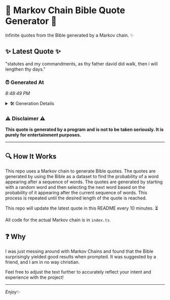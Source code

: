 # 📖 Markov Chain Bible Quote Generator 📖

Infinite quotes from the Bible generated by a Markov chain. ✨

## ✨ Latest Quote ✨
"statutes and my commandments, as thy father david did walk, then i will lengthen thy days."

### ⏰ Generated At
*8:48:49 PM*

<details>
    <summary>🛠️ Generation Details</summary>
    <p>
        <strong>🌱 Seed:</strong> statutes<br>
        <strong>🔄 Iterations:</strong> 15<br>
        <strong>📜 Context History:</strong><br>[ statutes ]: and<br>[ statutes, and ]: my<br>[ statutes, and, my ]: commandments,<br>[ statutes, and, my, commandments, ]: as<br>[ statutes, and, my, commandments,, as ]: thy<br>[ statutes, and, my, commandments,, as, thy ]: father<br>[ and, my, commandments,, as, thy, father ]: david<br>[ my, commandments,, as, thy, father, david ]: did<br>[ commandments,, as, thy, father, david, did ]: walk,<br>[ as, thy, father, david, did, walk, ]: then<br>[ thy, father, david, did, walk,, then ]: i<br>[ father, david, did, walk,, then, i ]: will<br>[ david, did, walk,, then, i, will ]: lengthen<br>[ did, walk,, then, i, will, lengthen ]: thy<br>[ walk,, then, i, will, lengthen, thy ]: days.<br>
    </p>
</details>

### ⚠️ Disclaimer ⚠️
**This quote is generated by a program and is not to be taken seriously. It is purely for entertainment purposes.**

---

## 🔍 How It Works

This repo uses a Markov chain to generate Bible quotes. The quotes are generated by using the Bible as a dataset to find the probability of a word appearing after a sequence of words. The quotes are generated by starting with a random word and then selecting the next word based on the probability of it appearing after the current sequence of words. This process is repeated until the desired length of the quote is reached.

This repo will update the latest quote in this README every 10 minutes. ⏳

All code for the actual Markov chain is in `index.ts`.

## ❓ Why

I was just messing around with Markov Chains and found that the Bible surprisingly yielded good results when prompted. 
It was suggested by a friend, and I am in no way christian.

Feel free to adjust the text further to accurately reflect your intent and experience with the project!

---

*Enjoy*✨
